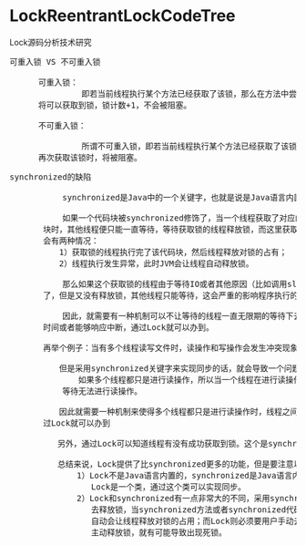# LockReentrantLockCodeTree
Lock源码分析技术研究


<pre>
可重入锁 VS 不可重入锁

      可重入锁：
               即若当前线程执行某个方法已经获取了该锁，那么在方法中尝试再次获取该锁时，
      将可以获取到锁，锁计数+1，不会被阻塞。

      不可重入锁：

               所谓不可重入锁，即若当前线程执行某个方法已经获取了该锁，那么在方法中尝试
      再次获取该锁时，将被阻塞。        
</pre>

<pre>
synchronized的缺陷
            
           synchronized是Java中的一个关键字，也就是说是Java语言内置的特性。

           如果一个代码块被synchronized修饰了，当一个线程获取了对应的锁，并执行该代码
       块时，其他线程便只能一直等待，等待获取锁的线程释放锁，而这里获取锁的线程释放锁只
       会有两种情况：
　　       1）获取锁的线程执行完了该代码块，然后线程释放对锁的占有；
　　       2）线程执行发生异常，此时JVM会让线程自动释放锁。

           那么如果这个获取锁的线程由于等待IO或者其他原因（比如调用sleep方法）被阻塞
       了，但是又没有释放锁，其他线程只能等待，这会严重的影响程序执行的效率。

           因此，就需要有一种机制可以不让等待的线程一直无限期的等待下去，比如只等待一段
       时间或者能够响应中断，通过Lock就可以办到。

       再举个例子：当有多个线程读写文件时，读操作和写操作会发生冲突现象，写操作和写操作会发生冲突现象，但是读操作和读操作不会发生冲突现象。

　　       但是采用synchronized关键字来实现同步的话，就会导致一个问题：
　　           如果多个线程都只是进行读操作，所以当一个线程在进行读操作时，其他线程只能
           等待无法进行读操作。

　　       因此就需要一种机制来使得多个线程都只是进行读操作时，线程之间不会发生冲突，通
       过Lock就可以办到

          另外，通过Lock可以知道线程有没有成功获取到锁。这个是synchronized无法办到的。

          总结来说，Lock提供了比synchronized更多的功能，但是要注意以下几点：
              1）Lock不是Java语言内置的，synchronized是Java语言内置的，是关键字，
                 Lock是一个类，通过这个类可以实现同步。
              2）Lock和synchronized有一点非常大的不同，采用synchronized不需要用户手动
                 去释放锁，当synchronized方法或者synchronized代码块执行完以后，系统
                 自动会让线程释放对锁的占用；而Lock则必须要用户手动去释放锁，如果没有
                 主动释放锁，就有可能导致出现死锁。
</pre>